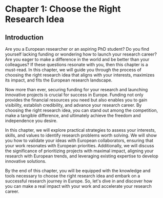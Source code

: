 # Chapter 1: Choose the Right Research Idea

## Introduction

Are you a European researcher or an aspiring PhD student? Do you find yourself lacking funding or wondering how to launch your research career? Are you eager to make a difference in the world and be better than your colleagues? If these questions resonate with you, then this chapter is a must-read. In this chapter, we will guide you through the process of choosing the right research idea that aligns with your interests, maximizes its impact, and fits the European research landscape.

Now more than ever, securing funding for your research and launching innovative projects is crucial for success in Europe. Funding not only provides the financial resources you need but also enables you to gain visibility, establish credibility, and advance your research career. By choosing the right research idea, you can stand out among the competition, make a tangible difference, and ultimately achieve the freedom and independence you desire.

In this chapter, we will explore practical strategies to assess your interests, skills, and values to identify research problems worth solving. We will show you how to validate your ideas with European collaborators, ensuring that your work resonates with European priorities. Additionally, we will discuss the significance of prioritizing projects with maximal impact, aligning your research with European trends, and leveraging existing expertise to develop innovative solutions.

By the end of this chapter, you will be equipped with the knowledge and tools necessary to choose the right research idea and embark on a successful research journey in Europe. So, let's dive in and discover how you can make a real impact with your work and accelerate your research career.